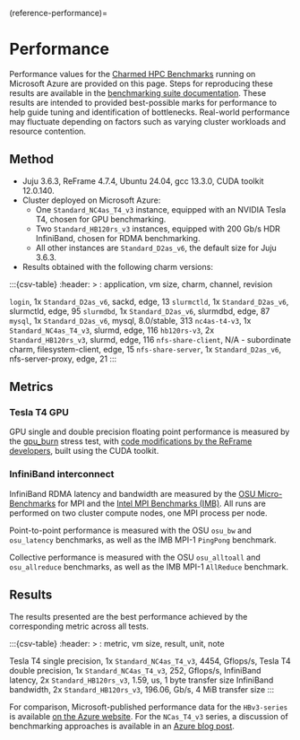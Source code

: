 (reference-performance)=
# Performance

Performance values for the [Charmed HPC Benchmarks](https://github.com/charmed-hpc/charmed-hpc-benchmarks/) running on Microsoft Azure are provided on this page. Steps for reproducing these results are available in the [benchmarking suite documentation](https://github.com/charmed-hpc/charmed-hpc-benchmarks/blob/main/README.md). These results are intended to provided best-possible marks for performance to help guide tuning and identification of bottlenecks. Real-world performance may fluctuate depending on factors such as varying cluster workloads and resource contention.

## Method

* Juju 3.6.3, ReFrame 4.7.4, Ubuntu 24.04, gcc 13.3.0, CUDA toolkit 12.0.140.
* Cluster deployed on Microsoft Azure:
  * One `Standard_NC4as_T4_v3` instance, equipped with an NVIDIA Tesla T4, chosen for GPU benchmarking.
  * Two `Standard_HB120rs_v3` instances, equipped with 200 Gb/s HDR InfiniBand, chosen for RDMA benchmarking.
  * All other instances are `Standard_D2as_v6`, the default size for Juju 3.6.3.
* Results obtained with the following charm versions:

:::{csv-table}
:header: >
: application, vm size, charm, channel, revision

`login`, 1x `Standard_D2as_v6`, sackd, edge, 13
`slurmctld`, 1x `Standard_D2as_v6`, slurmctld, edge, 95
`slurmdbd`, 1x `Standard_D2as_v6`, slurmdbd, edge, 87
`mysql`, 1x `Standard_D2as_v6`, mysql, 8.0/stable, 313
`nc4as-t4-v3`, 1x `Standard_NC4as_T4_v3`, slurmd, edge, 116
`hb120rs-v3`, 2x `Standard_HB120rs_v3`, slurmd, edge, 116
`nfs-share-client`, N/A - subordinate charm, filesystem-client, edge, 15
`nfs-share-server`, 1x `Standard_D2as_v6`, nfs-server-proxy, edge, 21
:::


## Metrics

### Tesla T4 GPU

GPU single and double precision floating point performance is measured by the [gpu_burn](http://wili.cc/blog/gpu-burn.html) stress test, with [code modifications by the ReFrame developers](https://github.com/reframe-hpc/reframe/tree/v4.7.4/hpctestlib/microbenchmarks/gpu/src/gpu_burn), built using the CUDA toolkit.

### InfiniBand interconnect

InfiniBand RDMA latency and bandwidth are measured by the [OSU Micro-Benchmarks](https://mvapich.cse.ohio-state.edu/benchmarks/) for MPI and the [Intel MPI Benchmarks (IMB)](https://github.com/intel/mpi-benchmarks). All runs are performed on two cluster compute nodes, one MPI process per node.

Point-to-point performance is measured with the OSU `osu_bw` and `osu_latency` benchmarks, as well as the IMB MPI-1 `PingPong` benchmark.

Collective performance is measured with the OSU `osu_alltoall` and `osu_allreduce` benchmarks, as well as the IMB MPI-1 `AllReduce` benchmark.

## Results

The results presented are the best performance achieved by the corresponding metric across all tests. 

:::{csv-table}
:header: >
: metric, vm size, result, unit, note

Tesla T4 single precision, 1x `Standard_NC4as_T4_v3`, 4454, Gflops/s,
Tesla T4 double precision, 1x `Standard_NC4as_T4_v3`, 252, Gflops/s,
InfiniBand latency, 2x `Standard_HB120rs_v3`, 1.59, us, 1 byte transfer size
InfiniBand bandwidth, 2x `Standard_HB120rs_v3`, 196.06, Gb/s, 4 MiB transfer size
:::

For comparison, Microsoft-published performance data for the `HBv3-series` is available [on the Azure website](https://learn.microsoft.com/en-us/azure/virtual-machines/hbv3-performance). For the `NCas_T4_v3` series, a discussion of benchmarking approaches is available in an [Azure blog post](https://techcommunity.microsoft.com/blog/azurecompute/benchmarking-the-nc-a100-v4-ncsv3-and-ncas-t4-v3-series-with-nvidia-deep-learnin/3568823).
